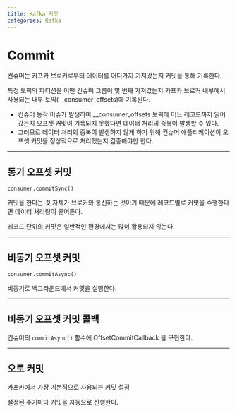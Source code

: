 ```yaml
---
title: Kafka 커밋
categories: Kafka
---
```


# Commit

컨슈머는 카프카 브로커로부터 데이터를 어디가지 가져갔는지 커밋을 통해 기록한다.

특정 토픽의 파티션을 어떤 컨슈머 그룹이 몇 번째 가져갔는지 카프카 브로커 내부에서 사용되는 내부 토픽(__consumer_offsets)에 기록된다. 

- 컨슈머 동작 이슈가 발생하여 __consumer_offsets 토픽에 어느 레코드까지 읽어갔는지 오프셋 커밋이 기록되지 못했다면 데이터 처리의 중복이 발생할 수 있다.
- 그러므로 데이터 처리의 중복이 발생하지 않게 하기 위해 컨슈머 애플리케이션이 오프셋 커밋을 정상적으로 처리했는지 검증해야만 한다.

---

## 동기 오프셋 커밋

`consumer.commitSync()`

커밋을 한다는 것 자체가 브로커와 통신하는 것이기 때문에 레코드별로 커밋을 수행한다면 데이터 처리량이 줄어든다.

레코드 단위의 커밋은 일반적인 환경에서는 많이 활용되지 않는다.

---

## 비동기 오프셋 커밋

`consumer.commitAsync()`

비동기로 백그라운드에서 커밋을 실행한다.

---

## 비동기 오프셋 커밋 콜백

컨슈머의 `commitAsync()` 함수에 OffsetCommitCallback 을 구현한다.

---

## 오토 커밋

카프카에서 가장 기본적으로 사용되는 커밋 설정

설정된 주기마다 커밋을 자동으로 진행한다.